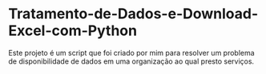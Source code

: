 # Tratamento-de-Dados-e-Download-Excel-com-Python
Este projeto é um script que foi criado por mim para resolver um problema de disponibilidade de dados em uma organização ao qual presto serviços.
